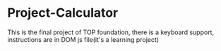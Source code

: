 # Project-Calculator

This is the final project of TOP foundation, there is a keyboard support, instructions are in DOM js file(it's a learning project)
